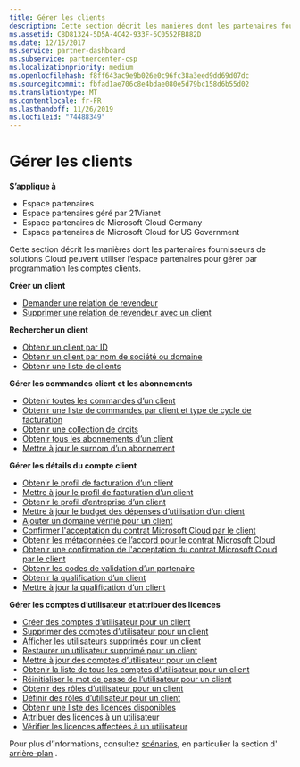 ```yaml
---
title: Gérer les clients
description: Cette section décrit les manières dont les partenaires fournisseurs de solutions Cloud peuvent utiliser l’espace partenaires pour gérer par programmation les comptes client.
ms.assetid: C8D81324-5D5A-4C42-933F-6C0552FB882D
ms.date: 12/15/2017
ms.service: partner-dashboard
ms.subservice: partnercenter-csp
ms.localizationpriority: medium
ms.openlocfilehash: f8ff643ac9e9b026e0c96fc38a3eed9dd69d07dc
ms.sourcegitcommit: fbfad1ae706c8e4bdae080e5d79bc158d6b55d02
ms.translationtype: MT
ms.contentlocale: fr-FR
ms.lasthandoff: 11/26/2019
ms.locfileid: "74488349"
---
```

# <a name="manage-customers"></a>Gérer les clients


**S’applique à**

- Espace partenaires
- Espace partenaires géré par 21Vianet
- Espace partenaires de Microsoft Cloud Germany
- Espace partenaires de Microsoft Cloud for US Government

Cette section décrit les manières dont les partenaires fournisseurs de solutions Cloud peuvent utiliser l’espace partenaires pour gérer par programmation les comptes clients.

**Créer un client**
- [Demander une relation de revendeur](request-reseller-relationship.md) 
- [Supprimer une relation de revendeur avec un client](remove-a-reseller-relationship-with-a-customer.md) 

**Rechercher un client**
- [Obtenir un client par ID](get-a-customer-by-id.md)
- [Obtenir un client par nom de société ou domaine](get-a-customer-by-name.md)
- [Obtenir une liste de clients](get-a-list-of-customers.md)

**Gérer les commandes client et les abonnements**
- [Obtenir toutes les commandes d’un client](get-all-of-a-customer-s-orders.md)
- [Obtenir une liste de commandes par client et type de cycle de facturation](get-a-list-of-orders-by-customer-and-billing-cycle-type.md)
- [Obtenir une collection de droits](get-a-collection-of-entitlements.md)
- [Obtenir tous les abonnements d’un client](get-all-of-a-customer-s-subscriptions.md)
- [Mettre à jour le surnom d’un abonnement](update-the-nickname-for-a-subscription.md)

**Gérer les détails du compte client**
- [Obtenir le profil de facturation d’un client](get-all-of-a-customer-s-billing-profiles.md)
- [Mettre à jour le profil de facturation d’un client](update-a-customer-s-billing-profile.md)
- [Obtenir le profil d’entreprise d’un client](get-a-customer-s-company-profile.md)   
- [Mettre à jour le budget des dépenses d’utilisation d’un client](update-a-customer-s-usage-spending-budget.md)   
- [Ajouter un domaine vérifié pour un client](add-a-verified-domain-for-a-customer.md)   
- [Confirmer l'acceptation du contrat Microsoft Cloud par le client](confirm-customer-consent.md)
- [Obtenir les métadonnées de l’accord pour le contrat Microsoft Cloud](get-agreement-metadata.md)
- [Obtenir une confirmation de l'acceptation du contrat Microsoft Cloud par le client](get-confirmation-of-customer-consent.md)
- [Obtenir les codes de validation d’un partenaire](get-a-partner-s-validation-codes.md)
- [Obtenir la qualification d’un client](get-a-customer-s-qualification.md)
- [Mettre à jour la qualification d’un client](update-a-customer-s-qualification.md)

**Gérer les comptes d’utilisateur et attribuer des licences**
- [Créer des comptes d’utilisateur pour un client](create-user-accounts-for-a-customer.md)
- [Supprimer des comptes d’utilisateur pour un client](delete-user-accounts-for-a-customer.md)
- [Afficher les utilisateurs supprimés pour un client](view-a-deleted-user.md)
- [Restaurer un utilisateur supprimé pour un client](restore-a-user-for-a-customer.md)
- [Mettre à jour des comptes d’utilisateur pour un client](update-user-accounts-for-a-customer.md)
- [Obtenir la liste de tous les comptes d’utilisateur pour un client](get-a-list-of-all-user-accounts-for-a-customer.md)
- [Réinitialiser le mot de passe de l’utilisateur pour un client](reset-user-password-for-a-customer.md)
- [Obtenir des rôles d’utilisateur pour un client](get-user-roles-for-a-customer.md)
- [Définir des rôles d’utilisateur pour un client](set-user-roles-for-a-customer.md)
- [Obtenir une liste des licences disponibles](get-a-list-of-available-licenses.md)
- [Attribuer des licences à un utilisateur](assign-licenses-to-a-user.md)
- [Vérifier les licences affectées à un utilisateur](check-which-licenses-are-assigned-to-a-user.md) 

Pour plus d’informations, consultez [scénarios](scenarios.md), en particulier la section d' [arrière-plan](scenarios.md#background) .

 

 





